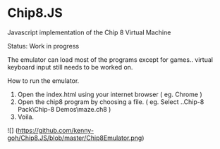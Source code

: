 # Chip8.JS
Javascript implementation of the Chip 8 Virtual Machine

Status: Work in progress

The emulator can load most of the programs except for games.. virtual keyboard input still needs to be worked on.

How to run the emulator.
1. Open the index.html using your internet browser ( eg. Chrome )
2. Open the chip8 program by choosing a file. ( eg. Select ..Chip-8 Pack\Chip-8 Demos\maze.ch8 )
3. Voila.

![] (https://github.com/kenny-goh/Chip8.JS/blob/master/Chip8Emulator.png)


